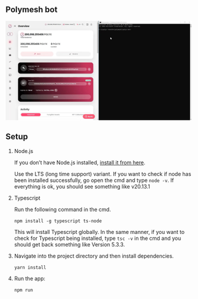 ## Polymesh bot

[![Watch the video](Capture.jpg)](Capture.mp4)

## Setup

1. Node.js

   If you don’t have Node.js installed, [install it from here](https://nodejs.org/en/).

   Use the LTS (long time support) variant. If you want to check if node has been installed successfully, go open the cmd and type ```node -v```. If everything is ok, you should see something like v20.13.1


2. Typescript

   Run the following command in the cmd.

   ```
   npm install -g typescript ts-node
   ```

   This will install Typescript globally. In the same manner, if you want to check for Typescript being installed, type ```tsc -v``` in the cmd and you should get back something like Version 5.3.3.


3. Navigate into the project directory and then install dependencies.
   ```
   yarn install
   ```


4. Run the app:

   ```bash
   npm run
   ```

